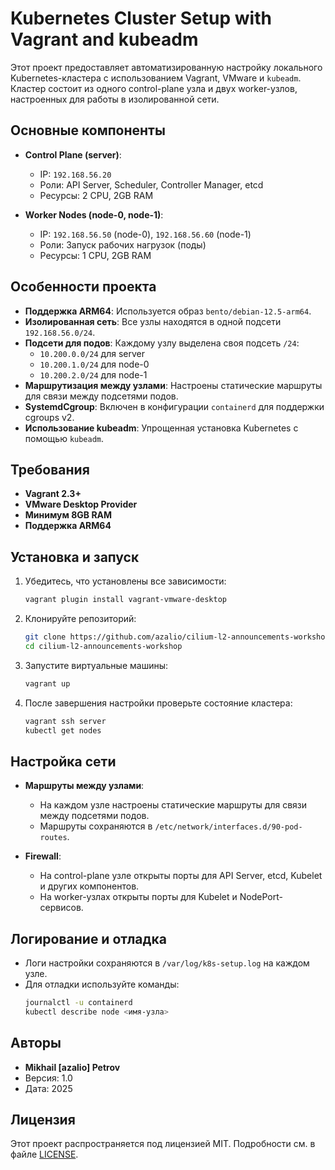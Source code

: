 # Kubernetes Cluster Setup with Vagrant and kubeadm

Этот проект предоставляет автоматизированную настройку локального Kubernetes-кластера с использованием Vagrant, VMware и `kubeadm`. Кластер состоит из одного control-plane узла и двух worker-узлов, настроенных для работы в изолированной сети.

## Основные компоненты

- **Control Plane (server)**:
  - IP: `192.168.56.20`
  - Роли: API Server, Scheduler, Controller Manager, etcd
  - Ресурсы: 2 CPU, 2GB RAM

- **Worker Nodes (node-0, node-1)**:
  - IP: `192.168.56.50` (node-0), `192.168.56.60` (node-1)
  - Роли: Запуск рабочих нагрузок (поды)
  - Ресурсы: 1 CPU, 2GB RAM

## Особенности проекта

- **Поддержка ARM64**: Используется образ `bento/debian-12.5-arm64`.
- **Изолированная сеть**: Все узлы находятся в одной подсети `192.168.56.0/24`.
- **Подсети для подов**: Каждому узлу выделена своя подсеть `/24`:
  - `10.200.0.0/24` для server
  - `10.200.1.0/24` для node-0
  - `10.200.2.0/24` для node-1
- **Маршрутизация между узлами**: Настроены статические маршруты для связи между подсетями подов.
- **SystemdCgroup**: Включен в конфигурации `containerd` для поддержки cgroups v2.
- **Использование kubeadm**: Упрощенная установка Kubernetes с помощью `kubeadm`.

## Требования

- **Vagrant 2.3+**
- **VMware Desktop Provider**
- **Минимум 8GB RAM**
- **Поддержка ARM64**

## Установка и запуск

1. Убедитесь, что установлены все зависимости:
   ```bash
   vagrant plugin install vagrant-vmware-desktop
   ```

2. Клонируйте репозиторий:
   ```bash
   git clone https://github.com/azalio/cilium-l2-announcements-workshop.git
   cd cilium-l2-announcements-workshop
   ```

3. Запустите виртуальные машины:
   ```bash
   vagrant up
   ```

4. После завершения настройки проверьте состояние кластера:
   ```bash
   vagrant ssh server
   kubectl get nodes
   ```

## Настройка сети

- **Маршруты между узлами**:
  - На каждом узле настроены статические маршруты для связи между подсетями подов.
  - Маршруты сохраняются в `/etc/network/interfaces.d/90-pod-routes`.

- **Firewall**:
  - На control-plane узле открыты порты для API Server, etcd, Kubelet и других компонентов.
  - На worker-узлах открыты порты для Kubelet и NodePort-сервисов.

## Логирование и отладка

- Логи настройки сохраняются в `/var/log/k8s-setup.log` на каждом узле.
- Для отладки используйте команды:
  ```bash
  journalctl -u containerd
  kubectl describe node <имя-узла>
  ```

## Авторы

- **Mikhail [azalio] Petrov**
- Версия: 1.0
- Дата: 2025

## Лицензия

Этот проект распространяется под лицензией MIT. Подробности см. в файле [LICENSE](LICENSE).
